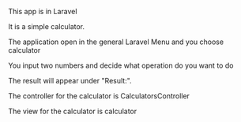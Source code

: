 This app is in Laravel

It is a simple calculator.

The application open in the general Laravel Menu and you choose calculator

You input two numbers and decide what operation do you want to do

The result will appear under "Result:".

The controller for the calculator is CalculatorsController

The view for the calculator is calculator

